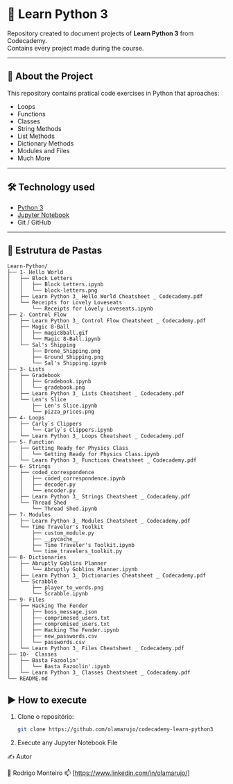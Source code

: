 # 📘 Learn Python 3

Repository created to document projects of **Learn Python 3** from Codecademy.  
Contains every project made during the course.

---

## 🚀 About the Project

This repository contains pratical code exercises in Python that aproaches:

- Loops
- Functions
- Classes
- String Methods
- List Methods
- Dictionary Methods
- Modules and Files
- Much More

---

## 🛠️ Technology used

- [Python 3](https://www.python.org/)
- [Jupyter Notebook](https://jupyter.org/)
- Git / GitHub

---

## 📂 Estrutura de Pastas
```
Learn-Python/
├── 1- Hello World
│   ├── Block Letters
│   │   ├── Block Letters.ipynb
│   │   └── block-letters.png
│   ├── Learn Python 3_ Hello World Cheatsheet _ Codecademy.pdf
│   └── Receipts for Lovely Loveseats
│       └── Receipts for Lovely Loveseats.ipynb
├── 2- Control Flow
│   ├── Learn Python 3_ Control Flow Cheatsheet _ Codecademy.pdf
│   ├── Magic 8-Ball
│   │   ├── magic8ball.gif
│   │   └── Magic 8-Ball.ipynb
│   └── Sal's Shipping
│       ├── Drone_Shipping.png
│       ├── Ground_Shipping.png
│       └── Sal's Shipping.ipynb
├── 3- Lists
│   ├── Gradebook
│   │   ├── Gradebook.ipynb
│   │   └── gradebook.png
│   ├── Learn Python 3_ Lists Cheatsheet _ Codecademy.pdf
│   └── Len's Slice
│       ├── Len's Slice.ipynb
│       └── pizza_prices.png
├── 4- Loops
│   ├── Carly`s Clippers
│   │   └── Carly`s Clippers.ipynb
│   └── Learn Python 3_ Loops Cheatsheet _ Codecademy.pdf
├── 5- Function
│   ├── Getting Ready for Physics Class
│   │   └── Getting Ready for Physics Class.ipynb
│   └── Learn Python 3_ Functions Cheatsheet _ Codecademy.pdf
├── 6- Strings
│   ├── coded_correspondence
│   │   ├── coded_correspondence.ipynb
│   │   ├── decoder.py
│   │   └── encoder.py
│   ├── Learn Python 3_ Strings Cheatsheet _ Codecademy.pdf
│   └── Thread Shed
│       └── Thread Shed.ipynb
├── 7- Modules
│   ├── Learn Python 3_ Modules Cheatsheet _ Codecademy.pdf
│   └── Time Traveler's Toolkit
│       ├── custom_module.py
│       ├── __pycache__
│       ├── Time Traveler's Toolkit.ipynb
│       └── time_travelers_toolkit.py
├── 8- Dictionaries
│   ├── Abruptly Goblins Planner
│   │   └── Abruptly Goblins Planner.ipynb
│   ├── Learn Python 3_ Dictionaries Cheatsheet _ Codecademy.pdf
│   └── Scrabble
│       ├── player_to_words.png
│       └── Scrabble.ipynb
├── 9- Files
│   ├── Hacking The Fender
│   │   ├── boss_message.json
│   │   ├── comprimesed_users.txt
│   │   ├── compromised_users.txt
│   │   ├── Hacking The Fender.ipynb
│   │   ├── new_passwords.csv
│   │   └── passwords.csv
│   └── Learn Python 3_ Files Cheatsheet _ Codecademy.pdf
├── 10-  Classes
│   ├── Basta Fazoolin'
│   │   └── Basta Fazoolin'.ipynb
│   └── Learn Python 3_ Classes Cheatsheet _ Codecademy.pdf
└── README.md
```

## ▶️ How to execute

1. Clone o repositório:
   ```bash
   git clone https://github.com/olamarujo/codecademy-learn-python3
   
2. Execute any Jupyter Notebook File

✍️ Autor

👤 Rodrigo Monteiro
📫 [https://www.linkedin.com/in/olamarujo/]
